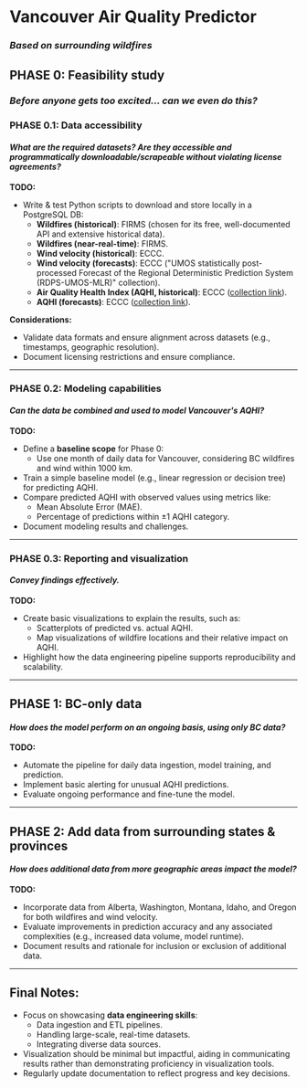 
# Vancouver Air Quality Predictor
### _Based on surrounding wildfires_

## PHASE 0: Feasibility study
### _Before anyone gets too excited... can we even do this?_

### PHASE 0.1: Data accessibility
#### _What are the required datasets? Are they accessible and programmatically downloadable/scrapeable without violating license agreements?_

**TODO:**
- Write & test Python scripts to download and store locally in a PostgreSQL DB:
  - **Wildfires (historical)**: FIRMS (chosen for its free, well-documented API and extensive historical data).
  - **Wildfires (near-real-time)**: FIRMS.
  - **Wind velocity (historical)**: ECCC.
  - **Wind velocity (forecasts)**: ECCC ("UMOS statistically post-processed Forecast of the Regional Deterministic Prediction System (RDPS-UMOS-MLR)" collection).
  - **Air Quality Health Index (AQHI, historical)**: ECCC ([collection link](https://api.weather.gc.ca/openapi?f=html#/aqhi-observations-realtime/getAqhi-observations-realtimeFeatures)).
  - **AQHI (forecasts)**: ECCC ([collection link](https://api.weather.gc.ca/openapi?f=html#/aqhi-forecasts-realtime/items)).

**Considerations:**
- Validate data formats and ensure alignment across datasets (e.g., timestamps, geographic resolution).
- Document licensing restrictions and ensure compliance.

---

### PHASE 0.2: Modeling capabilities
#### _Can the data be combined and used to model Vancouver's AQHI?_

**TODO:**
- Define a **baseline scope** for Phase 0:
  - Use one month of daily data for Vancouver, considering BC wildfires and wind within 1000 km.
- Train a simple baseline model (e.g., linear regression or decision tree) for predicting AQHI.
- Compare predicted AQHI with observed values using metrics like:
  - Mean Absolute Error (MAE).
  - Percentage of predictions within ±1 AQHI category.
- Document modeling results and challenges.

---

### PHASE 0.3: Reporting and visualization
#### _Convey findings effectively._

**TODO:**
- Create basic visualizations to explain the results, such as:
  - Scatterplots of predicted vs. actual AQHI.
  - Map visualizations of wildfire locations and their relative impact on AQHI.
- Highlight how the data engineering pipeline supports reproducibility and scalability.

---

## PHASE 1: BC-only data
#### _How does the model perform on an ongoing basis, using only BC data?_

**TODO:**
- Automate the pipeline for daily data ingestion, model training, and prediction.
- Implement basic alerting for unusual AQHI predictions.
- Evaluate ongoing performance and fine-tune the model.

---

## PHASE 2: Add data from surrounding states & provinces
#### _How does additional data from more geographic areas impact the model?_

**TODO:**
- Incorporate data from Alberta, Washington, Montana, Idaho, and Oregon for both wildfires and wind velocity.
- Evaluate improvements in prediction accuracy and any associated complexities (e.g., increased data volume, model runtime).
- Document results and rationale for inclusion or exclusion of additional data.

---

## Final Notes:
- Focus on showcasing **data engineering skills**:
  - Data ingestion and ETL pipelines.
  - Handling large-scale, real-time datasets.
  - Integrating diverse data sources.
- Visualization should be minimal but impactful, aiding in communicating results rather than demonstrating proficiency in visualization tools.
- Regularly update documentation to reflect progress and key decisions.
